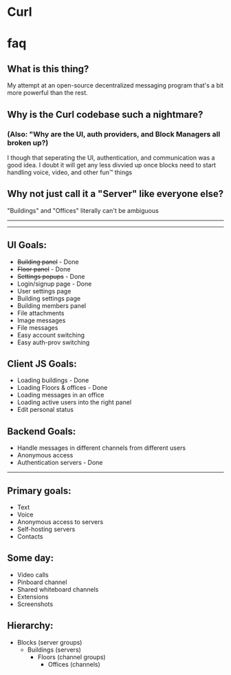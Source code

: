 # Curl
# faq
## What is this thing?

My attempt at an open-source decentralized messaging program that's a bit more powerful than the rest.


## Why is the Curl codebase such a nightmare?
### (Also: "Why are the UI, auth providers, and Block Managers all broken up?) 

I though that seperating the UI, authentication, and communication was a good idea. I doubt it will get any less divvied up once blocks need to start handling voice, video, and other fun™ things

## Why not just call it a "Server" like everyone else?

"Buildings" and "Offices" literally can't be ambiguous

---
---

## UI Goals:

* ~~Building panel~~ - Done
* ~~Floor panel~~ - Done
* ~~Settings popups~~ - Done
* Login/signup page - Done
* User settings page
* Building settings page
* Building members panel
* File attachments
* Image messages
* File messages
* Easy account switching
* Easy auth-prov switching

## Client JS Goals:
* Loading buildings - Done
* Loading Floors & offices - Done
* Loading messages in an office
* Loading active users into the right panel
* Edit personal status

## Backend Goals:

* Handle messages in different channels from different users
* Anonymous access
* Authentication servers - Done

--- 
## Primary goals:
* Text
* Voice
* Anonymous access to servers
* Self-hosting servers
* Contacts

## Some day:
* Video calls
* Pinboard channel
* Shared whiteboard channels
* Extensions
* Screenshots


## Hierarchy:

* Blocks (server groups)
  * Buildings (servers)
    * Floors (channel groups)
      * Offices (channels)

